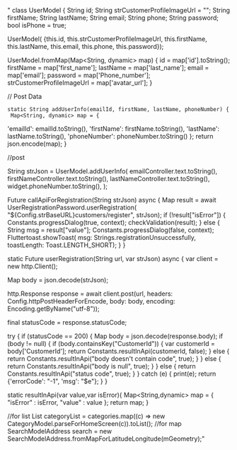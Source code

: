  " class UserModel {
  String id;
  String strCustomerProfileImageUrl = "";
  String firstName;
  String lastName;
  String email;
  String phone;
  String password;
  bool isPhone = true;

UserModel(
  {this.id,
  this.strCustomerProfileImageUrl,
  this.firstName,
  this.lastName,
  this.email,
  this.phone,
  this.password});

   UserModel.fromMap(Map<String, dynamic> map) {
    id = map['id'].toString();
    firstName = map['first_name'];
    lastName = map['last_name'];
    email = map['email'];
    password = map['Phone_number'];
    strCustomerProfileImageUrl = map['avatar_url'];
  } 

  //   Post Data

    static String addUserInfo(emailId, firstName, lastName, phoneNumber) {
     Map<String, dynamic> map = {
  'emailId': emailId.toString(),
  'firstName': firstName.toString(),
  'lastName': lastName.toString(),
  'phoneNumber': phoneNumber.toString()
   };
return json.encode(map);
}


 //post

 String strJson = UserModel.addUserInfo(
  emailController.text.toString(),
  firstNameController.text.toString(),
  lastNameController.text.toString(),
  widget.phoneNumber.toString(),
);

 Future callApiForRegistration(String strJson) async {
   Map result = await UserRegistrationPassword.userRegistration(
    "${Config.strBaseURL}customers/register", strJson);
if (!result["isError"]) {
  Constants.progressDialog(true, context);
  checkValidation(result);
} else {
  String msg = result["value"];
  Constants.progressDialog(false, context);
  Fluttertoast.showToast(
      msg: Strings.registrationUnsuccessfully,
      toastLength: Toast.LENGTH_SHORT);
}
 }


static Future userRegistration(String url, var strJson) async {
 var client = new http.Client();

Map body = json.decode(strJson);

http.Response response = await client.post(url,
    headers: Config.httpPostHeaderForEncode,
    body: body,
    encoding: Encoding.getByName("utf-8"));

final statusCode = response.statusCode;

try {
  if (statusCode == 200) {
    Map body = json.decode(response.body);
    if (body != null) {
      if (body.containsKey("CustomerId")) {
        var customerId = body['CustomerId'];
        return Constants.resultInApi(customerId, false);
      } else {
        return Constants.resultInApi("body doesn't contain code", true);
      }
    } else {
      return Constants.resultInApi("body is null", true);
    }
  } else {
    return Constants.resultInApi("status code", true);
  }
} catch (e) {
  print(e);
  return {'errorCode': "-1", 'msg': "$e"};
}
}

 static resultInApi(var value,var isError){
 Map<String,dynamic> map = {
  "isError" : isError,
  "value" : value
};
return map;
 }
 
//for list
   List<CategoryModel> categoryList = categories.map((c) => new CategoryModel.parseForHomeScreen(c)).toList();
//for map 
  SearchModelAddress search = new SearchModelAddress.fromMapForLatitudeLongitude(mGeometry);"
